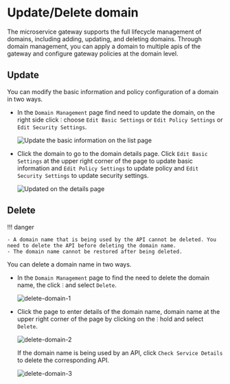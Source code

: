 # Update/Delete domain

The microservice gateway supports the full lifecycle management of domains, including adding, updating, and deleting domains. Through domain management, you can apply a domain to multiple apis of the gateway and configure gateway policies at the domain level.

## Update

You can modify the basic information and policy configuration of a domain in two ways.

- In the `Domain Management` page find need to update the domain, on the right side click  `ⵗ`  choose `Edit Basic Settings` or `Edit Policy Settings` or `Edit Security Settings`.
     
    ![Update the basic information on the list page](https://docs.daocloud.io/daocloud-docs-images/docs/en/docs/skoala/gateway/domain/images/update-domain-1.png) 

- Click the domain to go to the domain details page. Click `Edit Basic Settings` at the upper right corner of the page to update basic information and `Edit Policy Settings` to update policy and `Edit Security Settings` to update security settings.

    ![Updated on the details page](https://docs.daocloud.io/daocloud-docs-images/docs/en/docs/skoala/gateway/domain/images/update-domain-2.png)

## Delete

!!! danger

    - A domain name that is being used by the API cannot be deleted. You need to delete the API before deleting the domain name.
    - The domain name cannot be restored after being deleted.

You can delete a domain name in two ways.

- In the `Domain Management` page to find the need to delete the domain name, the click  `ⵗ`  and select `Delete`.

    ![delete-domain-1](https://docs.daocloud.io/daocloud-docs-images/docs/en/docs/skoala/gateway/domain/images/delete-domain-1.png)

- Click the page to enter details of the domain name, domain name at the upper right corner of the page by clicking on the  `ⵗ`  hold and select `Delete`.

    ![delete-domain-2](https://docs.daocloud.io/daocloud-docs-images/docs/en/docs/skoala/gateway/domain/images/delete-domain-2.png)

    If the domain name is being used by an API, click `Check Service Details` to delete the corresponding API. 

    ![delete-domain-3](https://docs.daocloud.io/daocloud-docs-images/docs/en/docs/skoala/gateway/domain/images/delete-domain-3.png)

